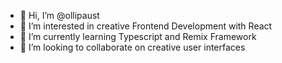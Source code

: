 - 👋 Hi, I’m @ollipaust
- 👀 I’m interested in creative Frontend Development with React
- 🌱 I’m currently learning Typescript and Remix Framework
- 💞️ I’m looking to collaborate on creative user interfaces
